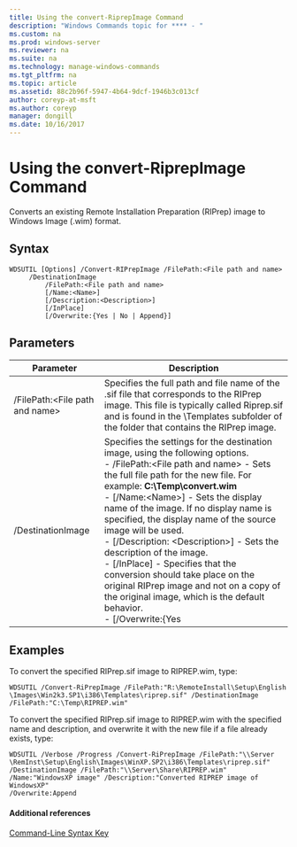 ```yaml
---
title: Using the convert-RiprepImage Command
description: "Windows Commands topic for **** - "
ms.custom: na
ms.prod: windows-server
ms.reviewer: na
ms.suite: na
ms.technology: manage-windows-commands
ms.tgt_pltfrm: na
ms.topic: article
ms.assetid: 88c2b96f-5947-4b64-9dcf-1946b3c013cf
author: coreyp-at-msft
ms.author: coreyp
manager: dongill
ms.date: 10/16/2017
---
```


# Using the convert-RiprepImage Command



Converts an existing Remote Installation Preparation (RIPrep) image to Windows Image (.wim) format.

## Syntax

```
WDSUTIL [Options] /Convert-RIPrepImage /FilePath:<File path and name>
     /DestinationImage
         /FilePath:<File path and name>
         [/Name:<Name>]
         [/Description:<Description>]
         [/InPlace]
         [/Overwrite:{Yes | No | Append}]
```

## Parameters

|            Parameter            |                                                                                                                                                                                                                                                                                                               Description                                                                                                                                                                                                                                                                                                                |
|---------------------------------|------------------------------------------------------------------------------------------------------------------------------------------------------------------------------------------------------------------------------------------------------------------------------------------------------------------------------------------------------------------------------------------------------------------------------------------------------------------------------------------------------------------------------------------------------------------------------------------------------------------------------------------|
| /FilePath:\<File path and name> |                                                                                                                                                                                                       Specifies the full path and file name of the .sif file that corresponds to the RIPrep image. This file is typically called Riprep.sif and is found in the \Templates subfolder of the folder that contains the RIPrep image.                                                                                                                                                                                                       |
|        /DestinationImage        | Specifies the settings for the destination image, using the following options.</br>-   /FilePath:\<File path and name> - Sets the full file path for the new file. For example: **C:\Temp\convert.wim**</br>-   [/Name:\<Name>] - Sets the display name of the image. If no display name is specified, the display name of the source image will be used.</br>-   [/Description: \<Description>] - Sets the description of the image.</br>-   [/InPlace] - Specifies that the conversion should take place on the original RIPrep image and not on a copy of the original image, which is the default behavior.</br>-   [/Overwrite:{Yes |

## <a name="BKMK_examples"></a>Examples

To convert the specified RIPrep.sif image to RIPREP.wim, type:
```
WDSUTIL /Convert-RiPrepImage /FilePath:"R:\RemoteInstall\Setup\English
\Images\Win2k3.SP1\i386\Templates\riprep.sif" /DestinationImage
/FilePath:"C:\Temp\RIPREP.wim"
```
To convert the specified RIPrep.sif image to RIPREP.wim with the specified name and description, and overwrite it with the new file if a file already exists, type:
```
WDSUTIL /Verbose /Progress /Convert-RiPrepImage /FilePath:"\\Server
\RemInst\Setup\English\Images\WinXP.SP2\i386\Templates\riprep.sif"
/DestinationImage /FilePath:"\\Server\Share\RIPREP.wim"
/Name:"WindowsXP image" /Description:"Converted RIPREP image of WindowsXP"
/Overwrite:Append
```

#### Additional references

[Command-Line Syntax Key](command-line-syntax-key.md)